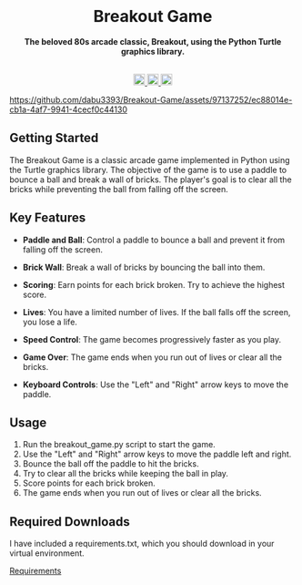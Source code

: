 <div align="center">
  <br>
  <h1>Breakout Game</h1>
  <strong>The beloved 80s arcade classic, Breakout, using the Python Turtle graphics library.</strong>
</div>
<br>
<p align="center">
  <a target="_blank" href="www.linkedin.com/in/davis-burrill-512071256">
    <img height="20" src="https://img.shields.io/badge/LinkedIn-0077B5?style=for-the-badge&logo=linkedin&logoColor=white" />
  </a>
  <a target="_blank" href="#">
    <img height="20" src="https://forthebadge.com/images/badges/made-with-python.svg" />
  </a>
  <a target="_blank" href="mailto:davisburrill@icloud.com">
    <img height="20" src="https://img.shields.io/badge/Email-0077B5?style=for-the-badge&logo=minutemailer&logoColor=white&color=green" />
  </a>
</p>

https://github.com/dabu3393/Breakout-Game/assets/97137252/ec88014e-cb1a-4af7-9941-4cecf0c44130



## Getting Started

The Breakout Game is a classic arcade game implemented in Python using the Turtle graphics library. The objective of the game is to use a paddle to bounce a ball and break a wall of bricks. The player's goal is to clear all the bricks while preventing the ball from falling off the screen.

## Key Features

- **Paddle and Ball**: Control a paddle to bounce a ball and prevent it from falling off the screen.

- **Brick Wall**: Break a wall of bricks by bouncing the ball into them.

- **Scoring**: Earn points for each brick broken. Try to achieve the highest score.

- **Lives**: You have a limited number of lives. If the ball falls off the screen, you lose a life.

- **Speed Control**: The game becomes progressively faster as you play.

- **Game Over**: The game ends when you run out of lives or clear all the bricks.

- **Keyboard Controls**: Use the "Left" and "Right" arrow keys to move the paddle.

## Usage
1. Run the breakout_game.py script to start the game.
2. Use the "Left" and "Right" arrow keys to move the paddle left and right.
3. Bounce the ball off the paddle to hit the bricks.
4. Try to clear all the bricks while keeping the ball in play.
5. Score points for each brick broken.
6. The game ends when you run out of lives or clear all the bricks.

## Required Downloads
I have included a requirements.txt, which you should download in your virtual environment.

[Requirements](https://github.com/dabu3393/Breakout-Game/blob/main/requirements.txt)
